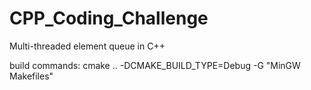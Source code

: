 # CPP_Coding_Challenge
Multi-threaded element queue in C++

build commands: 
cmake .. -DCMAKE_BUILD_TYPE=Debug -G "MinGW Makefiles"

